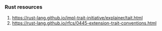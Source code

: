 ### Rust resources

1. https://rust-lang.github.io/impl-trait-initiative/explainer/tait.html
2. https://rust-lang.github.io/rfcs/0445-extension-trait-conventions.html